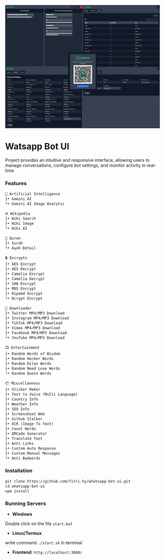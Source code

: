 <img src="./public/z.png">

# Watsapp Bot UI

Project provides an intuitive and responsive interface, allowing users to manage conversations, configure bot settings, and monitor activity in real-time

### Features

```
🤖 Artificial Intelligence
├• Gemini AI
└• Gemini AI Image Analytic

🌐 Wikipedia
├• Wiki Search
├• Wiki Image
└• Wiki AI

🕌 Quran
├• Surah
└• Ayah Detail

🔒 Encrypts
├• AES Encrypt
├• AES Decrypt
├• Camelia Encrypt
├• Camelia Decrypt
├• SHA Encrypt
├• MD5 Encrypt
├• Ripemd Encrypt
└• Bcrypt Encrypt

📁 Downloader
├• Twitter MP4/MP3 Download
├• Instagram MP4/MP3 Download
├• TikTok MP4/MP3 Download
├• Vimeo MP4/MP3 Download
├• Facebook MP4/MP3 Download
└• YouTube MP4/MP3 Download

📺 Entertainment
├• Random Words of Wisdom
├• Random Hecker Words
├• Random Dilan Words
├• Random Need Love Words
└• Random Quote Words

📦 Miscellaneous
├• Sticker Maker
├• Text to Voice (Multi Language)
├• Country Info
├• Weather Info
├• SEO Info
├• Screenshoot Web
├• Github Stalker
├• OCR (Image To Text)
├• Count Words
├• QRCode Generator
├• Translate Text
├• Anti Links
├• Custom Auto Response
├• Custom Manual Messages
└• Anti Badwords
```

### Installation

```
git clone https://github.com/fitri-hy/whatsapp-bot-ui.git
cd whatsapp-bot-ui
npm install
```

### Running Servers

- **Windows**

Double click on the file `start.bat`

- **Linux/Termux**

write command `./start.sh` in terminal

- **Frontend**: `http://localhost:3000/`
